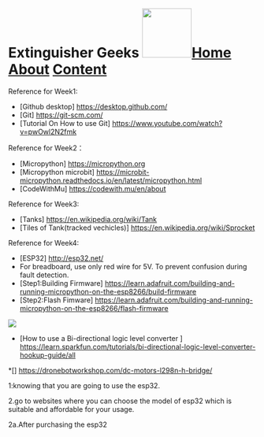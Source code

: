 # Extinguisher Geeks <img src="https://www.hrlcomp.com/wp-content/uploads/2018/08/Fire-Extinguisher-Training-1350x675.jpg" width="100">[Home]()     [About]() [Content]()


Reference for Week1:
  * [Github desktop] https://desktop.github.com/
  * [Git] https://git-scm.com/
  * [Tutorial On How to use Git] https://www.youtube.com/watch?v=pwOwl2N2fmk
  
Reference for Week2：
  * [Micropython] https://micropython.org
  * [Micropython microbit] https://microbit-micropython.readthedocs.io/en/latest/micropython.html
  * [CodeWithMu] https://codewith.mu/en/about

Reference for Week3:
  * [Tanks] https://en.wikipedia.org/wiki/Tank
  * [Tiles of Tank(tracked vechicles)] https://en.wikipedia.org/wiki/Sprocket
  
 Reference for Week4:  
  * [ESP32] http://esp32.net/
  * For breadboard, use only red wire for 5V. To prevent confusion during fault detection.
  * [Step1:Building Firmware] https://learn.adafruit.com/building-and-running-micropython-on-the-esp8266/build-firmware
  * [Step2:Flash Fimware] https://learn.adafruit.com/building-and-running-micropython-on-the-esp8266/flash-firmware
  
 <img src="https://i.pinimg.com/originals/7b/78/dd/7b78dd80cdb3f6c4e65cabd3d10bf14e.png">
 
 * [How to use a Bi-directional logic level converter
 ]  https://learn.sparkfun.com/tutorials/bi-directional-logic-level-converter-hookup-guide/all
 
 *[] https://dronebotworkshop.com/dc-motors-l298n-h-bridge/

1:knowing that you are going to use the esp32.

2.go to websites where you can choose the model of esp32 which is suitable and affordable for your usage.

2a.After purchasing the esp32 
